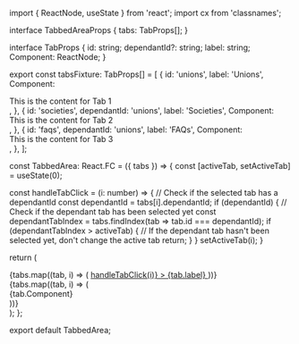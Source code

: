 import { ReactNode, useState } from 'react';
import cx from 'classnames';

interface TabbedAreaProps {
tabs: TabProps[];
}

interface TabProps {
id: string;
dependantId?: string;
label: string;
Component: ReactNode;
}

export const tabsFixture: TabProps[] = [
{
id: 'unions',
label: 'Unions',
Component: <div>This is the content for Tab 1</div>,
},
{
id: 'societies',
dependantId: 'unions',
label: 'Societies',
Component: <div>This is the content for Tab 2</div>,
},
{
id: 'faqs',
dependantId: 'unions',
label: 'FAQs',
Component: <div>This is the content for Tab 3</div>,
},
];

const TabbedArea: React.FC<TabbedAreaProps> = ({ tabs }) => {
const [activeTab, setActiveTab] = useState(0);

const handleTabClick = (i: number) => {
// Check if the selected tab has a dependantId
const dependantId = tabs[i].dependantId;
if (dependantId) {
// Check if the dependant tab has been selected yet
const dependantTabIndex = tabs.findIndex(tab => tab.id === dependantId);
if (dependantTabIndex > activeTab) {
// If the dependant tab hasn't been selected yet, don't change the active tab
return;
}
}
setActiveTab(i);
}

return (

<div>
<div className="tabs gap-8 items-center">
{tabs.map((tab, i) => (
<a
key={tab.id}
href={`#item${i}`}
className={cx('tab', i === activeTab && 'tab-bordered tab-active')}
onClick={() => handleTabClick(i)} >
{tab.label}
</a>
))}
</div>
<div className="carousel w-full">
{tabs.map((tab, i) => (
<div
key={tab.id + 'tab'}
id={`item${i}`}
className="carousel-item w-full" >
{tab.Component}
</div>
))}
</div>
</div>
);
};

export default TabbedArea;

